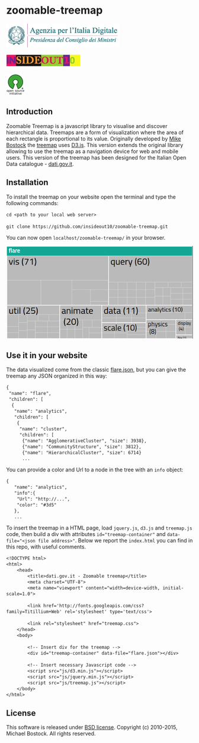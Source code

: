 # zoomable-treemap
![](./img/agid.png)

![](./img/io10.jpg)

![](./img/osi.png)

## Introduction
Zoomable Treemap is a javascript library to visualise and discover hierarchical data. Treemaps are a form of visualization where the area of each rectangle is proportional to its value. Originally developed by [Mike Bostock](http://bost.ocks.org/mike/) the [treemap](http://bost.ocks.org/mike/treemap/) uses [D3.js](http://d3js.org/).
This version extends the original library allowing to use the treemap as a navigation device for web and mobile users. This version of the treemap has been designed for the Italian Open Data catalogue - [dati.gov.it](http://www.dati.gov.it).

## Installation

To install the treemap on your website open the terminal and type the following commands:
```
cd <path to your local web server>

git clone https://github.com/insideout10/zoomable-treemap.git
```
You can now open `localhost/zoomable-treemap/` in your browser.

![](./img/screenshot.png)

## Use it in your website

The data visualized come from the classic [flare.json](https://gist.github.com/mbostock/1093025#file-flare-json), but you can give the treemap any JSON organized in this way:

```
{
 "name": "flare",
 "children": [
  {
   "name": "analytics",
   "children": [
    {
     "name": "cluster",
     "children": [
      {"name": "AgglomerativeCluster", "size": 3938},
      {"name": "CommunityStructure", "size": 3812},
      {"name": "HierarchicalCluster", "size": 6714}
      ...
```
You can provide a color and Url to a node in the tree with an `info` object:

```
{
   "name": "analytics",
   "info":{
    "Url": "http://...",
    "color": "#3d5"
   },
   ...

```

To insert the treemap in a HTML page, load `jquery.js`, `d3.js` and `treemap.js` code, then build a div with attributes `id="treemap-container"` and `data-file="<json file address>"`. Below we report the `index.html` you can find in this repo, with useful comments.

```
<!DOCTYPE html>
<html>
    <head>
        <title>dati.gov.it - Zoomable treemap</title>
        <meta charset="UTF-8">
        <meta name="viewport" content="width=device-width, initial-scale=1.0">
        
        <link href='http://fonts.googleapis.com/css?family=Titillium+Web' rel='stylesheet' type='text/css'>
        
        <link rel="stylesheet" href="treemap.css">
    </head>
    <body>
        
        <!-- Insert div for the treemap -->
        <div id="treemap-container" data-file="flare.json"></div>
        
        <!-- Insert necessary Javascript code -->
        <script src="js/d3.min.js"></script>
        <script src="js/jquery.min.js"></script>
        <script src="js/treemap.js"></script>
    </body>
</html>
```
## License

This software is released under [BSD license](http://opensource.org/licenses/BSD-3-Clause). Copyright (c) 2010-2015, Michael Bostock. All rights reserved.
